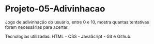 # Projeto-05-Adivinhacao
 
Jogo de adivinhação do usuário, entre 0 e 10, mostra quantas tentativas foram necessárias para acertar.

Tecnologias utilizadas: HTML - CSS - JavaScript - Git e Github.
